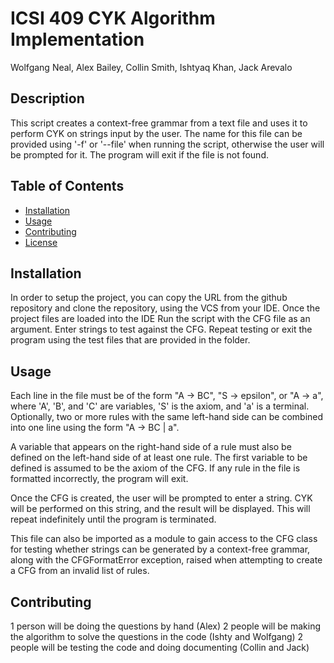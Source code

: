# ICSI 409 CYK Algorithm Implementation
Wolfgang Neal, Alex Bailey, Collin Smith, Ishtyaq Khan, Jack Arevalo


## Description
This script creates a context-free grammar from a text file and uses it to
perform CYK on strings input by the user. The name for this file can be
provided using '-f' or '--file' when running the script, otherwise the user
will be prompted for it. The program will exit if the file is not found.

## Table of Contents
- [Installation](#installation)
- [Usage](#usage)
- [Contributing](#contributing)
- [License](#license)

## Installation
In order to setup the project, you can copy the URL from the github repository and
clone the repository, using the VCS from your IDE. Once the project files are loaded into the IDE Run the script with the CFG file as an argument.
Enter strings to test against the CFG. Repeat testing or exit the program using the test files that are provided in the folder.

## Usage
Each line in the file must be of the form "A -> BC", "S -> epsilon", or
"A -> a", where 'A', 'B', and 'C' are variables, 'S' is the axiom, and 'a' is
a terminal. Optionally, two or more rules with the same left-hand side can be
combined into one line using the form "A -> BC | a".

A variable that appears on the right-hand side of a rule must also be
defined on the left-hand side of at least one rule. The first variable
to be defined is assumed to be the axiom of the CFG. If any rule in the file
is formatted incorrectly, the program will exit.

Once the CFG is created, the user will be prompted to enter a string.
CYK will be performed on this string, and the result will be displayed.
This will repeat indefinitely until the program is terminated.

This file can also be imported as a module to gain access to the CFG class for
testing whether strings can be generated by a context-free grammar, along with
the CFGFormatError exception, raised when attempting to create a CFG from an
invalid list of rules.

## Contributing
1 person will be doing the questions by hand (Alex)
2 people will be making the algorithm to solve the questions in the code (Ishty and Wolfgang)
2 people will be testing the code and doing documenting (Collin and Jack)

